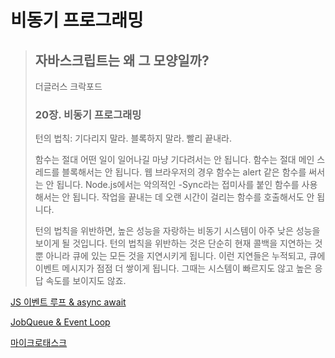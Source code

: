 # 비동기 프로그래밍

> ## 자바스크립트는 왜 그 모양일까?
>
> 더글러스 크락포드
>
> ### 20장. 비동기 프로그래밍
>
> 턴의 법칙: 기다리지 말라. 블록하지 말라. 빨리 끝내라.
>
> 함수는 절대 어떤 일이 일어나길 마냥 기다려서는 안 됩니다. 함수는 절대 메인 스레드를 블록해서는 안 됩니다. 웹 브라우저의 경우 함수는 alert 같은 함수를 써서는 안 됩니다. Node.js에서는 악의적인 -Sync라는 접미사를 붙인 함수를 사용해서는 안 됩니다. 작업을 끝내는 데 오랜 시간이 걸리는 함수를 호출해서도 안 됩니다.
>
> 턴의 법칙을 위반하면, 높은 성능을 자랑하는 비동기 시스템이 아주 낮은 성능을 보이게 될 것입니다. 턴의 법칙을 위반하는 것은 단순히 현재 콜백을 지연하는 것 뿐 아니라 큐에 있는 모든 것을 지연시키게 됩니다. 이런 지연들은 누적되고, 큐에 이벤트 메시지가 점점 더 쌓이게 됩니다. 그때는 시스템이 빠르지도 않고 높은 응답 속도를 보이지도 않죠.

[JS 이벤트 루프 & async await](https://engineering.huiseoul.com/%EC%9E%90%EB%B0%94%EC%8A%A4%ED%81%AC%EB%A6%BD%ED%8A%B8%EB%8A%94-%EC%96%B4%EB%96%BB%EA%B2%8C-%EC%9E%91%EB%8F%99%ED%95%98%EB%8A%94%EA%B0%80-%EC%9D%B4%EB%B2%A4%ED%8A%B8-%EB%A3%A8%ED%94%84%EC%99%80-%EB%B9%84%EB%8F%99%EA%B8%B0-%ED%94%84%EB%A1%9C%EA%B7%B8%EB%9E%98%EB%B0%8D%EC%9D%98-%EB%B6%80%EC%83%81-async-await%EC%9D%84-%EC%9D%B4%EC%9A%A9%ED%95%9C-%EC%BD%94%EB%94%A9-%ED%8C%81-%EB%8B%A4%EC%84%AF-%EA%B0%80%EC%A7%80-df65ffb4e7e)

[JobQueue & Event Loop](https://velog.io/@kyujonglee/%EC%98%88%EC%A0%9C%EB%A1%9C-%EC%9D%B4%ED%95%B4%ED%95%98%EB%8A%94-JobQueue%EC%99%80-Event-Loop)

[마이크로태스크](https://ko.javascript.info/microtask-queue)
